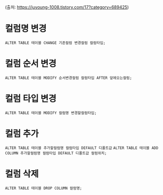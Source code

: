 (출처: https://juyoung-1008.tistory.com/17?category=689425)

# 컬럼명 변경
`ALTER TABLE 테이블 CHANGE 기존컬럼 변경컬럼 컬럼타입;`

# 컬럼 순서 변경
`ALTER TABLE 테이블 MODIFY 순서변경컬럼 컬럼타입 AFTER 앞에오는컬럼;`

# 컬럼 타입 변경
`ALTER TABLE 테이블 MODIFY 컬럼명 변경할컬럼타입;`

# 컬럼 추가
`ALTER TABLE 테이블 추가할컬럼명 컬럼타입 DEFAULT 디폴트값`
`ALTER TABLE 테이블 ADD COLUMN 추가할컬럼명 컬럼타입 DEFAULT 디폴트값 컬럼위치;`

# 컬럼 삭제
`ALTER TABLE 테이블 DROP COLUMN 컬럼명;`
